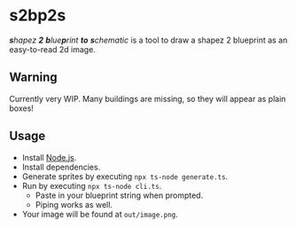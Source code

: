# s2bp2s

_**s**hapez **2** **b**lue**p**rint **to** **s**chematic_
is a tool to draw a shapez 2 blueprint
as an easy-to-read 2d image.

## Warning

Currently very WIP.
Many buildings are missing,
so they will appear as plain boxes!

## Usage

* Install [Node.js](https://nodejs.org/).
* Install dependencies.
* Generate sprites by executing `npx ts-node generate.ts`.
* Run by executing `npx ts-node cli.ts`.
  * Paste in your blueprint string when prompted.
  * Piping works as well.
* Your image will be found at `out/image.png`.
